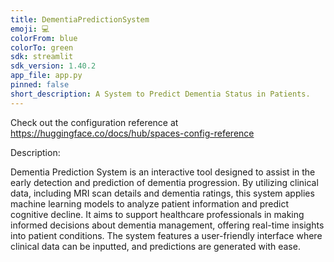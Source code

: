 ```yaml
---
title: DementiaPredictionSystem
emoji: 💻
colorFrom: blue
colorTo: green
sdk: streamlit
sdk_version: 1.40.2
app_file: app.py
pinned: false
short_description: A System to Predict Dementia Status in Patients.
---
```



Check out the configuration reference at https://huggingface.co/docs/hub/spaces-config-reference

Description:<p>Dementia Prediction System is an interactive tool designed to assist in the early detection and prediction of dementia progression. By utilizing clinical data, including MRI scan details and dementia ratings, this system applies machine learning models to analyze patient information and predict cognitive decline. It aims to support healthcare professionals in making informed decisions about dementia management, offering real-time insights into patient conditions. The system features a user-friendly interface where clinical data can be inputted, and predictions are generated with ease.
